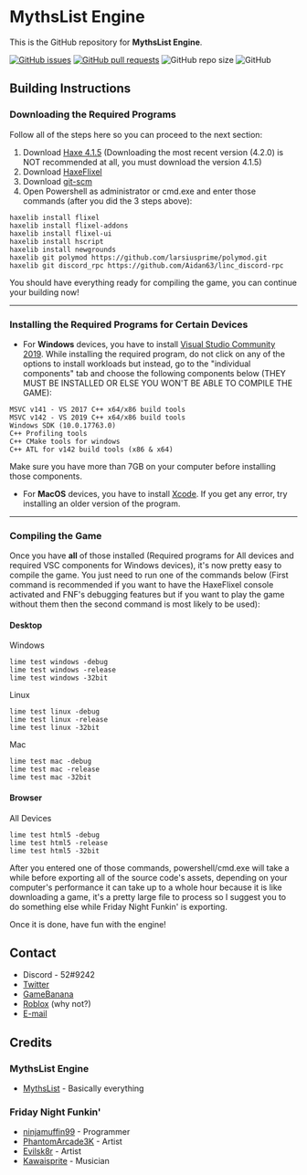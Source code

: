 # MythsList Engine

This is the GitHub repository for **MythsList Engine**.

[![GitHub issues](https://img.shields.io/github/issues/MythsList/MythsList-Engine)](https://github.com/MythsList/MythsList-Engine/issues)
[![GitHub pull requests](https://img.shields.io/github/issues-pr/MythsList/MythsList-Engine)](https://github.com/MythsList/MythsList-Engine/pulls)
![GitHub repo size](https://img.shields.io/github/repo-size/MythsList/MythsList-Engine)
![GitHub](https://img.shields.io/github/license/MythsList/MythsList-Engine)

## Building Instructions

### Downloading the Required Programs

Follow all of the steps here so you can proceed to the next section:

1. Download [Haxe 4.1.5](https://haxe.org/download/version/4.1.5/) (Downloading the most recent version (4.2.0) is NOT recommended at all, you must download the version 4.1.5)
2. Download [HaxeFlixel](https://haxeflixel.com/documentation/install-haxeflixel/)
3. Download [git-scm](https://git-scm.com/downloads)
4. Open Powershell as administrator or cmd.exe and enter those commands (after you did the 3 steps above):
```
haxelib install flixel
haxelib install flixel-addons
haxelib install flixel-ui
haxelib install hscript
haxelib install newgrounds
haxelib git polymod https://github.com/larsiusprime/polymod.git
haxelib git discord_rpc https://github.com/Aidan63/linc_discord-rpc
```

You should have everything ready for compiling the game, you can continue your building now!

------

### Installing the Required Programs for Certain Devices

- For **Windows** devices, you have to install [Visual Studio Community 2019](https://visualstudio.microsoft.com/en/vs/community/). While installing the required program, do not click on any of the options to install workloads but instead, go to the "individual components" tab and choose the following components below (THEY MUST BE INSTALLED OR ELSE YOU WON'T BE ABLE TO COMPILE THE GAME):

```
MSVC v141 - VS 2017 C++ x64/x86 build tools
MSVC v142 - VS 2019 C++ x64/x86 build tools
Windows SDK (10.0.17763.0)
C++ Profiling tools
C++ CMake tools for windows
C++ ATL for v142 build tools (x86 & x64)
```

Make sure you have more than 7GB on your computer before installing those components.

- For **MacOS** devices, you have to install [Xcode](https://developer.apple.com/xcode/). If you get any error, try installing an older version of the program.

------

### Compiling the Game

Once you have **all** of those installed (Required programs for All devices and required VSC components for Windows devices), it's now pretty easy to compile the game. You just need to run one of the commands below (First command is recommended if you want to have the HaxeFlixel console activated and FNF's debugging features but if you want to play the game without them then the second command is most likely to be used):

#### Desktop

Windows
```
lime test windows -debug
lime test windows -release
lime test windows -32bit
```
Linux
```
lime test linux -debug
lime test linux -release
lime test linux -32bit
```
Mac
```
lime test mac -debug
lime test mac -release
lime test mac -32bit
```

#### Browser

All Devices
```
lime test html5 -debug
lime test html5 -release
lime test html5 -32bit
```

After you entered one of those commands, powershell/cmd.exe will take a while before exporting all of the source code's assets, depending on your computer's performance it can take up to a whole hour because it is like downloading a game, it's a pretty large file to process so I suggest you to do something else while Friday Night Funkin' is exporting.

Once it is done, have fun with the engine!

## Contact

- Discord - 52#9242
- [Twitter](https://twitter.com/mythslist)
- [GameBanana](https://gamebanana.com/members/1947708)
- [Roblox](https://www.roblox.com/users/851155547/profile) (why not?)
- [E-mail](mailto:mythslistofficial@gmail.com)

## Credits

### MythsList Engine

- [MythsList](https://twitter.com/mythslist) - Basically everything

### Friday Night Funkin'

- [ninjamuffin99](https://twitter.com/ninja_muffin99) - Programmer
- [PhantomArcade3K](https://twitter.com/phantomarcade3k) - Artist
- [Evilsk8r](https://twitter.com/evilsk8r) - Artist
- [Kawaisprite](https://twitter.com/kawaisprite) - Musician